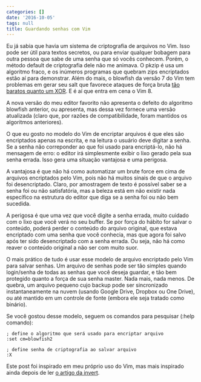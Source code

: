 ```yaml
---
categories: []
date: '2016-10-05'
tags: null
title: Guardando senhas com Vim
---
```


Eu já sabia que havia um sistema de criptografia de arquivos no Vim. Isso pode ser útil para textos secretos, ou para enviar qualquer bobagem para outra pessoa que sabe de uma senha que só vocês conhecem. Porém, o método default de criptografia dele não me animava. O pkzip é usa um algoritmo fraco, e os inúmeros programas que quebram zips encriptados estão aí para demonstrar. Além do mais, o blowfish da versão 7 do Vim tem problemas em gerar seu salt que favorece ataques de força bruta [tão baratos quanto um XOR](https://dgl.cx/2014/10/vim-blowfish). E é aí que entra em cena o Vim 8.

A nova versão do meu editor favorito não apresenta o defeito do algoritmo blowfish anterior, ou apresenta, mas dessa vez fornece uma versão atualizada (claro que, por razões de compatibilidade, foram mantidos os algoritmos anteriores).

O que eu gosto no modelo do Vim de encriptar arquivos é que eles são encriptados apenas na escrita, e na leitura o usuário deve digitar a senha. Se a senha não correponder ao que foi usado para encriptá-lo, não há mensagem de erro: o editor irá simplesmente exibir o lixo gerado pela sua senha errada. Isso gera uma situação vantajosa e uma perigosa.

A vantajosa é que não há como automatizar um brute force em cima de arquivos encriptados pelo Vim, pois não há muitos sinais de que o arquivo foi desencriptado. Claro, por amostragem de texto é possível saber se a senha foi ou não satisfatória, mas a beleza está em não existir nada específico na estrutura do editor que diga se a senha foi ou não bem sucedida.

A perigosa é que uma vez que você digite a senha errada, muito cuidado com o lixo que você verá no seu buffer. Se por força do hábito for salvar o conteúdo, poderá perder o conteúdo do arquivo original, que estava encriptado com uma senha que você conhecia, mas que agora foi salvo após ter sido desencriptado com a senha errada. Ou seja, não há como reaver o conteúdo original a não ser com muito suor.

O mais prático de tudo é usar esse modelo de arquivo encriptado pelo Vim para salvar senhas. Um arquivo de senhas pode ser tão simples quando login/senha de todas as senhas que você deseja guardar, e tão bem protegido quanto a força de sua senha master. Nada mais, nada menos. De quebra, um arquivo pequeno cujo backup pode ser sincronizado instantaneamente na nuvem (usando Google Drive, Dropbox ou One Drive), ou até mantido em um controle de fonte (embora ele seja tratado como binário).

Se você gostou desse modelo, seguem os comandos para pesquisar (:help comando):

```
; define o algoritmo que será usado para encriptar arquivo
:set cm=blowfish2

; define senha de criptografia ao salvar arquivo
:X
```

Este post foi inspirado em meu próprio uso do Vim, mas mais inspirado ainda depois de ler [o artigo da invert](https://invert.svbtle.com/using-vim-as-a-password-manager).
